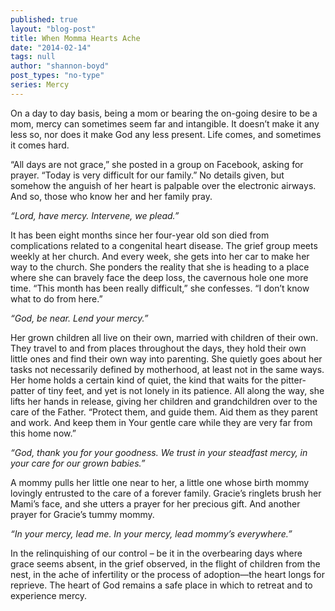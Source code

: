 ```yaml
---
published: true
layout: "blog-post"
title: When Momma Hearts Ache
date: "2014-02-14"
tags: null
author: "shannon-boyd"
post_types: "no-type"
series: Mercy
---
```


On a day to day basis, being a mom or bearing the on-going desire to be a mom, mercy can sometimes seem far and intangible.  It doesn’t make it any less so, nor does it make God any less present.  Life comes, and sometimes it comes hard.

“All days are not grace,” she posted in a group on Facebook, asking for prayer.  “Today is very difficult for our family.”  No details given, but somehow the anguish of her heart is palpable over the electronic airways.  And so, those who know her and her family pray.  

*“Lord, have mercy.  Intervene, we plead.”*

It has been eight months since her four-year old son died from complications related to a congenital heart disease. The grief group meets weekly at her church.  And every week, she gets into her car to make her way to the church.  She ponders the reality that she is heading to a place where she can bravely face the deep loss, the cavernous hole one more time.  “This month has been really difficult,” she confesses.  “I don’t know what to do from here.”  

*“God, be near.  Lend your mercy.”*

Her grown children all live on their own, married with children of their own.  They travel to and from places throughout the days, they hold their own little ones and find their own way into parenting.  She quietly goes about her tasks not necessarily defined by motherhood, at least not in the same ways.  Her home holds a certain kind of quiet, the kind that waits for the pitter-patter of tiny feet, and yet is not lonely in its patience.  All along the way, she lifts her hands in release, giving her children and grandchildren over to the care of the Father.  “Protect them, and guide them.  Aid them as they parent and work.  And keep them in Your gentle care while they are very far from this home now.”  

*“God, thank you for your goodness.  We trust in your steadfast mercy, in your care for our grown babies.”*

A mommy pulls her little one near to her, a little one whose birth mommy lovingly entrusted to the care of a forever family.  Gracie’s ringlets brush her Mami’s face, and she utters a prayer for her precious gift.  And another prayer for Gracie’s tummy mommy.  

*“In your mercy, lead me.  In your mercy, lead mommy’s everywhere.”*

In the relinquishing of our control – be it in the overbearing days where grace seems absent, in the grief observed, in the flight of children from the nest, in the ache of infertility or the process of adoption—the heart longs for reprieve.  The heart of God remains a safe place in which to retreat and to experience mercy.